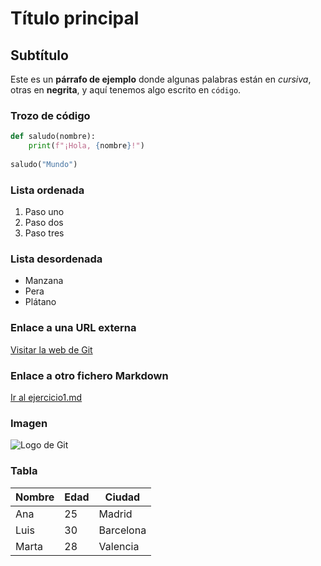 # Título principal

## Subtítulo

Este es un **párrafo de ejemplo** donde algunas palabras están en *cursiva*, otras en **negrita**, y aquí tenemos algo escrito en `código`.

### Trozo de código
```python
def saludo(nombre):
    print(f"¡Hola, {nombre}!")
    
saludo("Mundo")
```

### Lista ordenada
1. Paso uno
2. Paso dos
3. Paso tres

### Lista desordenada
- Manzana
- Pera
- Plátano

### Enlace a una URL externa
[Visitar la web de Git](https://git-scm.com)

### Enlace a otro fichero Markdown
[Ir al ejercicio1.md](Ejercicio1.md)

### Imagen
![Logo de Git](https://git-scm.com/images/logos/downloads/Git-Logo-2Color.png)

### Tabla
| Nombre | Edad | Ciudad     |
|---------|------|------------|
| Ana     | 25   | Madrid     |
| Luis    | 30   | Barcelona  |
| Marta   | 28   | Valencia   |

